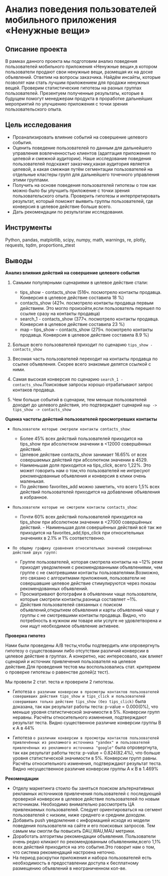 # Анализ поведения пользователей мобильного приложения «Ненужные вещи»
## Описание проекта
В рамках данного проекта мы подготовим анализ поведения пользователей мобильного приложения «Ненужные вещи»,в котором пользователи продают свои ненужные вещи, размещая их на доске объявлений. Ответим на вопросы заказчика. Найдём инсайты, которые позволят нам стать лучшим приложением для продажи ненужных вещей. Проверим статистические гипотезы на разных группах пользователей. Презентуем полученные результаты, которые в будущем помогут менеджерам продукта в проработке дальнейших мероприятий по улучшению приложения с точки зрения пользовательского опыта.
## Цель исследования
- Проанализировать влияние событий на совершение целевого события.
- Оценить поведение пользователей по данным для дальнейшего управления вовлеченностью клиентов (адаптация приложения по целевой и смежной аудитории). Наше исследование поведения пользователей подскажет заказчику,какая аудитория является целевой, а какая смежная путём сегментации пользователей на отдельные кластеры групп для дальнейшего точечного управления этими группами.
- Получить на основе поведения пользователей гипотезы о том как можно было бы улучшить приложение с точки зрения пользовательского опыта. Проверить гипотезы и интерпретировать результат, который поможет выявить группы пользователей, где конверсия в целевое действие больше всего.
- Дать рекомендации по результатам исследования.
## Инструменты
Python, pandas, matplotlib, scipy, numpy, math, warnings, re, plotly, requests, tqdm, proportions_ztest
## Выводы
**Анализ влияния действий на совершение целевого события**

1. Самыми популярными сценариями в целевое действие стали:
   -  tips_show - сontacts_show  (516ч. посмотрело контакты продавца. Конверсия в целевое действие составила 18 %)
   -  сontacts_show (421ч. посмотрело контакты продавца первым действием. Это могло произойти,если пользователь перешел по ссылке сразу на контакты продавца)
   -  search_1 - сontacts_show (377ч. посмотрело контакты продавца. Конверсия в целевое действие составила 23 %)
   -  map – tips_show – contacts_show (275ч. посмотрело контакты продавца. Конверсия в целевое действие составила 8.9 %)
   
2. Больше всего пользователей приходит по сценарию  `tips_show - сontacts_show`
3. Весомая часть пользователей переходит на контакты продавца по ссылке объявления. Скорее всего знакомые делятся ссылкой с ними.
4. Самая высокая конверсия по сценарию `search_1 - сontacts_show`.Поисковые запросы хорошо отрабатывают запрос контаков продавца.
5. Чем больше событий в сценарии, тем меньше пользователей доходит до целевого действия, это подтверждает сценарий `map -> tips_show -> contacts_show`

**Оценка частоты действий пользователей просмотревших контакты**

- `Пользователи которые смотрели контакты contacts_show`:
  - Более 45% всех действий пользователей приходится на tips_show при абсолютном значении в <12000 совершённых действий.
  - Целевое действие contacts_show занимает 16.65% от всех совершаемых действий при абсолютном значении в 4529.
  - Наименьшая доля приходится на tips_click, всего 1,22%. Это может говорить нам о том,что пользователей не интресуют рекомендованные объявления и конверсия в клики очень маленькая.
  - По действию favorites_add можно заметить, что всего 1,5% всех действий пользователей приходится на добавление объявления в избранное.
  
- `Пользователи которые не смотрели контакты contacts_show`:
  - Почти 60% всех действий пользователей приходится на tips_show при абсолютном значении в <27000 совершённых действий.         - Наименьшая доля совершённых действий всё так же приходится на favorites_add,tips_click при относительных значениях в 2.1% и 1% соответственно.
  
- `По общему графику сравнения относительных значений совершённых действий двух групп:`
  - Группе пользователей, которая смотрела контакты на ~12% реже приходят уведомления с рекомендованными объявлениями, чем группе с не смотревшими контакты пользователями.Возможно, это связано с алгоритмами приложения, пользователи не совершавшие целевое действие стимулируются через показы рекомендованных объявлений.
  - Просматривают фотографии в объявлении чаще пользователи, которые смотрели контакты,разница составляет ~1%.
  - Действия пользователей связанных с поиском объявлений,открытием объявления и карты объявлений чаще у группы с не смотревшими контакты продавца. Видно, что потребность в нужном им товаре или услуге не удовлетворена и они ищут необходимое объявление активнее.

**Проверка гипотез**

Нами были проведены A/B тесты,чтобы подтвердить или опровергнуть гипотезу о существовании либо отсутствии различий конверсии в целевое действие в группах. А конкретно, нас интересовало, как влияет сценарий и источник привлечения пользователя на целевое действие.Для проведения тестов мы воспользовались стат. критерием о  проверке гипотезы о равенстве долей(z тест).


Мы провели 2 стат. теста и проверили 2 гипотезы.
   - Гипотеза `о различии конверсии в просмотры контактов пользователей совершивших действия tips_show и tips_click и пользователей совершивших только действие tips_show (без tips_click)` была доказана, так как результат работы теста: p-value = 0.000(0%), что меньше уровня статистической значимости в 5%. Конверсии групп неравны. Расчёты относительного изменения, подтверждают результат теста. Видно существенное различие конверсии группы B к A в 44%
   
   - Гипотеза `о различии конверсии в просмотры контактов пользователей привлечённых из рекламного источника "yandex" и пользователей привлечённых из рекламного источника "google"` была опровергнута, так как результат работы теста: p-value = 0.824(82.4%), что больше уровня статистической значимости в 5%. Конверсии групп равны. Расчёты относительного изменения, подтверждают результат теста. Видно несущественное различие конверсии группы А к B в 1.469%
   
**Рекомендации**   
- Отделу маркетинга стоило бы заняться поиском альтернативных рекламных источников привлечения пользователей с последующей проверкой конверсии в целевое действие пользователей по новым источникам. Необходимо внимательно рассмотреть ЦА привлекаемых пользователей. Следует ориентироваться на сегмент пользователей с низким, ниже среднего и средним доходом.
- Добавить push уведомления с информацией  исходя из модели поведения пользователя на сайте и его поисковых запросов. Тем самым мы смогли бы повысить DAU,WAU,MAU метрики.
- Доработать алгоритмы рекомендации объявления. Пользователи очень редко кликают по рекомендованным объявлениям,всего 1,1% всех действий приходится на это событие.Это говорит нам о том, что система рекомендаций настроена неточно.
- На период раскрутки приложения и набора пользователей есть необходимость в предоставлении доступа к бесплатному размещению объявлений в неограниченном кол-ве.
